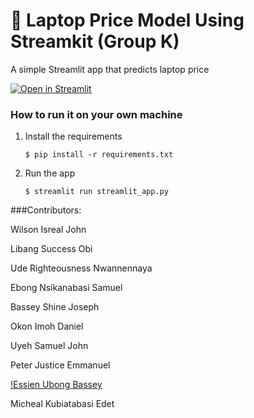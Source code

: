 # 🎈 Laptop Price Model Using Streamkit (Group K)

A simple Streamlit app that predicts laptop price

[![Open in Streamlit](https://static.streamlit.io/badges/streamlit_badge_black_white.svg)](https://blank-app-template.streamlit.app/)

### How to run it on your own machine

1. Install the requirements

   ```
   $ pip install -r requirements.txt
   ```

2. Run the app

   ```
   $ streamlit run streamlit_app.py
   ```

###Contributors: 

 Wilson Isreal John

 Libang Success Obi

 Ude Righteousness Nwannennaya

 Ebong Nsikanabasi Samuel 

 Bassey Shine Joseph

 Okon Imoh Daniel

 Uyeh Samuel John

 Peter Justice Emmanuel

 [!Essien Ubong Bassey](https://github.com/Ubongggg)

 Micheal Kubiatabasi Edet